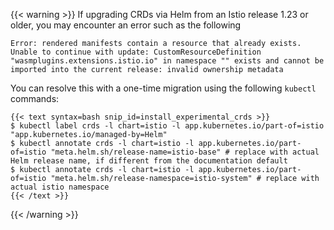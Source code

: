 ---
---
{{< warning >}}
If upgrading CRDs via Helm from an Istio release 1.23 or older, you may encounter an error such as the following

`Error: rendered manifests contain a resource that already exists. Unable to continue with update: CustomResourceDefinition "wasmplugins.extensions.istio.io" in namespace "" exists and cannot be imported into the current release: invalid ownership metadata`

You can resolve this with a one-time migration using the following `kubectl` commands:

    {{< text syntax=bash snip_id=install_experimental_crds >}}
    $ kubectl label crds -l chart=istio -l app.kubernetes.io/part-of=istio "app.kubernetes.io/managed-by=Helm"
    $ kubectl annotate crds -l chart=istio -l app.kubernetes.io/part-of=istio "meta.helm.sh/release-name=istio-base" # replace with actual Helm release name, if different from the documentation default
    $ kubectl annotate crds -l chart=istio -l app.kubernetes.io/part-of=istio "meta.helm.sh/release-namespace=istio-system" # replace with actual istio namespace
    {{< /text >}}

{{< /warning >}}
